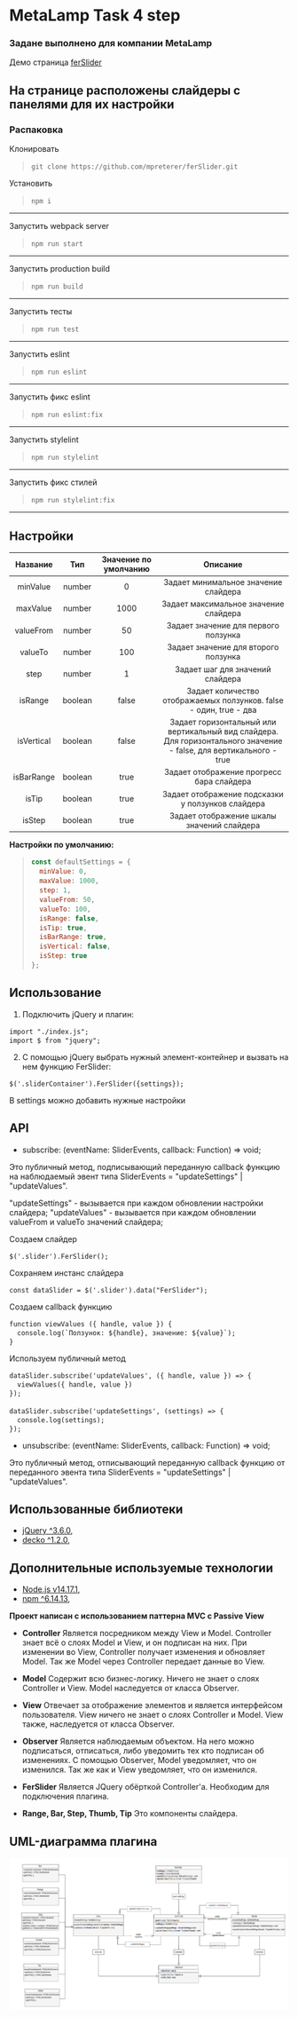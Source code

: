 # MetaLamp Task 4 step 
### Задане выполнено для компании MetaLamp
Демо страница
[ferSlider](https://mpreterer.github.io/ferSlider/)

На странице расположены слайдеры с панелями для их настройки
---
### Распаковка
Клонировать
>```git clone https://github.com/mpreterer/ferSlider.git```

Установить
>```npm i```
---

Запустить webpack server
>```npm run start```
---

Запустить production build
>```npm run build```
---

Запустить тесты
>```npm run test```
---

Запустить eslint
>```npm run eslint```
---

Запустить фикс eslint
>```npm run eslint:fix```
---

Запустить stylelint
>```npm run stylelint```
---

Запустить фикс стилей
>```npm run stylelint:fix```
---

## Настройки
| Название   | Тип  | Значение по умолчанию | Описание |
| :-: | :-: | :-: | :-: |
| minValue | number | 0 | Задает минимальное значение слайдера |
| maxValue | number | 1000 | Задает максимальное значение слайдера |
| valueFrom | number | 50 | Задает значение для первого ползунка  |
| valueTo | number | 100 | Задает значение для второго ползунка  |
| step | number | 1 | Задает шаг для значений слайдера |
| isRange | boolean | false | Задает количество отображаемых ползунков. false - один, true - два |
| isVertical | boolean | false | Задает горизонтальный или вертикальный вид слайдера. Для горизонтального значение - false, для вертикального - true |
| isBarRange | boolean | true | Задает отображение прогресс бара слайдера |
| isTip | boolean | true | Задает отображение подсказки у ползунков слайдера |
| isStep | boolean | true | Задает отображение шкалы значений слайдера |

 **Настройки по умолчанию:**
  > ```js
  > const defaultSettings = {
  >   minValue: 0,
  >   maxValue: 1000,
  >   step: 1,
  >   valueFrom: 50,
  >   valueTo: 100,
  >   isRange: false,
  >   isTip: true,
  >   isBarRange: true,
  >   isVertical: false,
  >   isStep: true
  >};
  > ```

## Использование
1) Подключить jQuery и плагин:
```
import "./index.js";
import $ from "jquery";
```
2) С помощью jQuery выбрать нужный элемент-контейнер и вызвать на нем функцию FerSlider:
```
$('.sliderContainer').FerSlider({settings});
```
В settings можно добавить нужные настройки

## API
* subscribe: (eventName: SliderEvents, callback: Function) => void;

Это публичный метод, подписывающий переданную callback функцию на наблюдаемый эвент типа SliderEvents = "updateSettings" | "updateValues".

"updateSettings" - вызывается при каждом обновлении настройки слайдера; "updateValues" - вызывается при каждом обновлении valueFrom и valueTo значений слайдера;

Создаем слайдер
```
$('.slider').FerSlider();
```

Сохраняем инстанс слайдера
```
const dataSlider = $('.slider').data("FerSlider");
```

Создаем callback функцию
```
function viewValues ({ handle, value }) {
  console.log(`Ползунок: ${handle}, значение: ${value}`);
}
```

Используем публичный метод
```
dataSlider.subscribe('updateValues', ({ handle, value }) => {
  viewValues({ handle, value })
});

dataSlider.subscribe('updateSettings', (settings) => {
  console.log(settings);
});
```

* unsubscribe: (eventName: SliderEvents, callback: Function) => void;

Это публичный метод, отписывающий переданную callback функцию от переданного эвента типа SliderEvents = "updateSettings" | "updateValues".

## Использованные библиотеки
* [jQuery ^3.6.0](https://github.com/jquery/jquery),
* [decko ^1.2.0](https://www.npmjs.com/package/decko),

## Дополнительные используемые технологии
* [Node.js v14.17.1](https://nodejs.org/ru),
* [npm ^6.14.13](https://www.npmjs.com),

**Проект написан с использованием паттерна MVC с Passive View**

* **Controller** Является посредником между View и Model. Controller знает всё о слоях Model и View, и он подписан на них. При изменении во View, Controller получает изменения и обновляет Model. Так же Model через Controller передает данные во View.

* **Model** Содержит всю бизнес-логику. Ничего не знает о слоях Controller и View. Model наследуется от класса Observer.

* **View** Отвечает за отображение элементов и является интерфейсом пользователя. View ничего не знает о слоях Controller и Model. View также, наследуется от класса Observer.

* **Observer** Является наблюдаемым объектом. На него можно подписаться, отписаться, либо уведомить тех кто подписан об изменениях. С помощью Observer, Model уведомляет, что он изменился. Так же как и View уведомляет, что он изменился.

* **FerSlider** Является JQuery обёрткой Controller'а. Необходим для подключения плагина.

* **Range, Bar, Step, Thumb, Tip** Это компоненты слайдера.

## UML-диаграмма плагина
<img src=https://github.com/mpreterer/ferSlider/blob/master/UML.png alt="plugin UML"></img>

